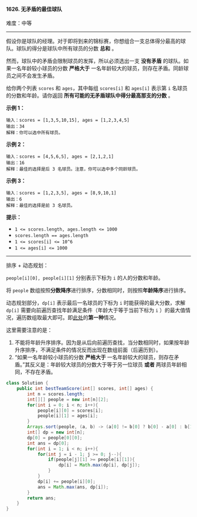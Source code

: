 #### 1626. 无矛盾的最佳球队

难度：中等

---

假设你是球队的经理。对于即将到来的锦标赛，你想组合一支总体得分最高的球队。球队的得分是球队中所有球员的分数  **总和**  。

然而，球队中的矛盾会限制球员的发挥，所以必须选出一支  **没有矛盾**  的球队。如果一名年龄较小球员的分数  **严格大于**  一名年龄较大的球员，则存在矛盾。同龄球员之间不会发生矛盾。

给你两个列表 `scores` 和 `ages`，其中每组 `scores[i]` 和 `ages[i]` 表示第 `i` 名球员的分数和年龄。请你返回  **所有可能的无矛盾球队中得分最高那支的分数**  。

 **示例 1：** 

```
输入：scores = [1,3,5,10,15], ages = [1,2,3,4,5]
输出：34
解释：你可以选中所有球员。
```

 **示例 2：** 

```
输入：scores = [4,5,6,5], ages = [2,1,2,1]
输出：16
解释：最佳的选择是后 3 名球员。注意，你可以选中多个同龄球员。
```

 **示例 3：** 

```
输入：scores = [1,2,3,5], ages = [8,9,10,1]
输出：6
解释：最佳的选择是前 3 名球员。
```

 **提示：** 

*   `1 <= scores.length, ages.length <= 1000`
*   `scores.length == ages.length`
*   `1 <= scores[i] <= 10^6`
*   `1 <= ages[i] <= 1000`

---

排序 + 动态规划：

`people[i][0], people[i][1]` 分别表示下标为 `i` 的人的分数和年龄。

将 `people` 数组按照**分数降序**进行排序，分数相同时，则按照**年龄降序**进行排序。

动态规划部分，`dp[i]` 表示最后一名球员的下标为 `i` 时能获得的最大分数，求解 `dp[i]` 需要向前遍历查找年龄满足条件（年龄大于等于当前下标为 `i` ）的最大值情况，遍历数组取最大即可。即[此处](https://github.com/CompetitiveLin/Leetcode/blob/master/Dynamic%20Programming/README.md)的**第一种**情况。

这里需要注意的是：

1. 不能将年龄升序排序。因为是从后向前遍历查找，当分数相同时，如果按年龄升序排序，不满足条件的情况反而出现在数组前面（后遍历到）。
2. “如果一名年龄较小球员的分数 **严格大于** 一名年龄较大的球员，则存在矛盾。”其反义是：年龄较大球员的分数大于等于另一位球员 **或者** 两球员年龄相同，不存在矛盾。

```Java
class Solution {
    public int bestTeamScore(int[] scores, int[] ages) {
        int n = scores.length;
        int[][] people = new int[n][2];
        for(int i = 0; i < n; i++){
            people[i][0] = scores[i];
            people[i][1] = ages[i];
        }
        Arrays.sort(people, (a, b) -> (a[0] != b[0] ? b[0] - a[0] : b[1] - a[1]));
        int[] dp = new int[n];
        dp[0] = people[0][0];
        int ans = dp[0];
        for(int i = 1; i < n; i++){
            for(int j = i - 1; j >= 0; j--){
                if(people[j][1] >= people[i][1]){
                    dp[i] = Math.max(dp[i], dp[j]);
                }
            }
            dp[i] += people[i][0];
            ans = Math.max(ans, dp[i]);
        }
        return ans;
    }
}
```
